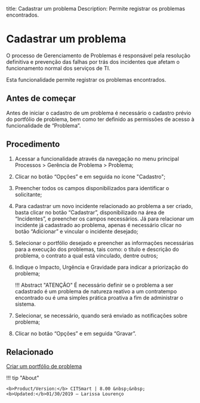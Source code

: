 title: Cadastrar um problema
Description: Permite registrar os problemas encontrados.
# Cadastrar um problema


O processo de Gerenciamento de Problemas é responsável pela resolução definitiva e prevenção das falhas por trás dos incidentes que afetam o funcionamento normal dos serviços de TI.

Esta funcionalidade permite registrar os problemas encontrados.

Antes de começar
----------------

Antes de iniciar o cadastro de um problema é necessário o cadastro prévio do
portfólio de problema, bem como ter definido as permissões de acesso à
funcionalidade de “Problema”.

Procedimento
------------

1.  Acessar a funcionalidade através da navegação no menu principal Processos \>
    Gerência de Problema \> Problema;

2.  Clicar no botão “Opções” e em seguida no ícone "Cadastro";

3.  Preencher todos os campos disponibilizados para identificar o solicitante;

4. Para cadastrar um novo incidente relacionado ao problema a ser criado, basta
    clicar no botão “Cadastrar”, disponibilizado na área de “Incidentes”, e
    preencher os campos necessários. Já para relacionar um incidente já
    cadastrado ao problema, apenas é necessário clicar no botão “Adicionar” e
    vincular o incidente desejado;

5.  Selecionar o portfólio desejado e preencher as informações necessárias para
    a execução dos problemas, tais como: o título e descrição do problema, o
    contrato a qual está vinculado, dentre outros;
    
6. Indique o Impacto, Urgência e Gravidade para indicar a priorização do problema; 
    
    !!! Abstract "ATENÇÃO"
        É necessário definir se o problema a ser cadastrado é um problema de
        natureza reativo a um contratempo encontrado ou é uma simples prática
        proativa a fim de administrar o sistema.

7.  Selecionar, se necessário, quando será enviado as notificações sobre
    problema;

8.  Clicar no botão “Opções” e em seguida “Gravar”.

Relacionado
------------

[Criar um portfólio de problema](/pt-br/citsmart-platform-8/processes/problem/configuration/problem-portfolio.html) 

!!! tip "About"

    <b>Product/Version:</b> CITSmart | 8.00 &nbsp;&nbsp;
    <b>Updated:</b>01/30/2019 – Larissa Lourenço



